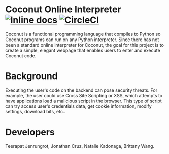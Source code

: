 # Coconut Online Interpreter [![Inline docs](http://inch-ci.org/github/cs121-team-panda/coconut-interpreter-flask.svg?branch=master)](http://inch-ci.org/github/cs121-team-panda/coconut-interpreter-flask) [![CircleCI](https://circleci.com/gh/cs121-team-panda/coconut-interpreter-flask/tree/master.svg?style=svg)](https://circleci.com/gh/cs121-team-panda/coconut-interpreter-flask/tree/master)

Coconut is a functional programming language that compiles to Python so Coconut programs can run on any Python interpreter. Since there has not been a standard online interpreter for Coconut, the goal for this project is to create a simple, elegant webpage that enables users to enter and execute Coconut code. 

# Background
Executing the user's code on the backend can pose security threats. For example, the user could use Cross Site Scripting or XSS, which attempts to have applications load a malicious script in the browser. This type of script can try access user's credentials data, get cookie information, modify settings, download bits, etc..

# Developers
Teerapat Jenrungrot, Jonathan Cruz, Natalie Kadonaga, Brittany Wang.
